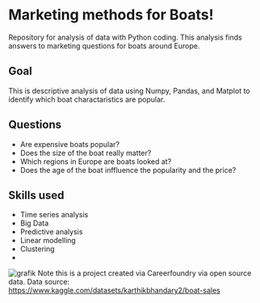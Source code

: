 
# Marketing methods for Boats!
Repository for analysis of data with Python coding.
This analysis finds answers to marketing questions for boats around Europe.

## Goal
This is descriptive analysis of data using Numpy, Pandas, and Matplot to identify which boat charactaristics are popular.

## Questions
* Are expensive boats popular?
* Does the size of the boat really matter?
* Which regions in Europe are boats looked at?
* Does the age of the boat inffluence the popularity and the price?

## Skills used

* Time series analysis
* Big Data
* Predictive analysis
* Linear modelling
* Clustering
* 
![grafik](https://github.com/BarendBester/Marketing-methods-for-Boats-data-with-Python/assets/121133689/2b89676b-3fe1-4b5d-b7fd-3ce7d3660cd9)
Note this is a project created via Careerfoundry via open source data.
Data source: https://www.kaggle.com/datasets/karthikbhandary2/boat-sales

